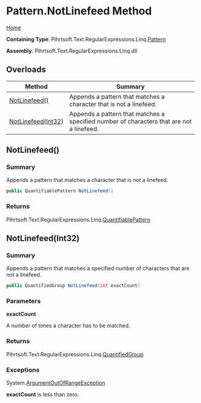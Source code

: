 # Pattern\.NotLinefeed Method

[Home](../../../../../../README.md)

**Containing Type**: Pihrtsoft\.Text\.RegularExpressions\.Linq\.[Pattern](../README.md)

**Assembly**: Pihrtsoft\.Text\.RegularExpressions\.Linq\.dll

## Overloads

| Method | Summary |
| ------ | ------- |
| [NotLinefeed()](#Pihrtsoft_Text_RegularExpressions_Linq_Pattern_NotLinefeed) | Appends a pattern that matches a character that is not a linefeed\. |
| [NotLinefeed(Int32)](#Pihrtsoft_Text_RegularExpressions_Linq_Pattern_NotLinefeed_System_Int32_) | Appends a pattern that matches a specified number of characters that are not a linefeed\. |

## NotLinefeed\(\) <a name="Pihrtsoft_Text_RegularExpressions_Linq_Pattern_NotLinefeed"></a>

### Summary

Appends a pattern that matches a character that is not a linefeed\.

```csharp
public QuantifiablePattern NotLinefeed()
```

### Returns

Pihrtsoft\.Text\.RegularExpressions\.Linq\.[QuantifiablePattern](../../QuantifiablePattern/README.md)

## NotLinefeed\(Int32\) <a name="Pihrtsoft_Text_RegularExpressions_Linq_Pattern_NotLinefeed_System_Int32_"></a>

### Summary

Appends a pattern that matches a specified number of characters that are not a linefeed\.

```csharp
public QuantifiedGroup NotLinefeed(int exactCount)
```

### Parameters

**exactCount**

A number of times a character has to be matched\.

### Returns

Pihrtsoft\.Text\.RegularExpressions\.Linq\.[QuantifiedGroup](../../QuantifiedGroup/README.md)

### Exceptions

System\.[ArgumentOutOfRangeException](https://docs.microsoft.com/en-us/dotnet/api/system.argumentoutofrangeexception)

**exactCount** is less than zero\.

